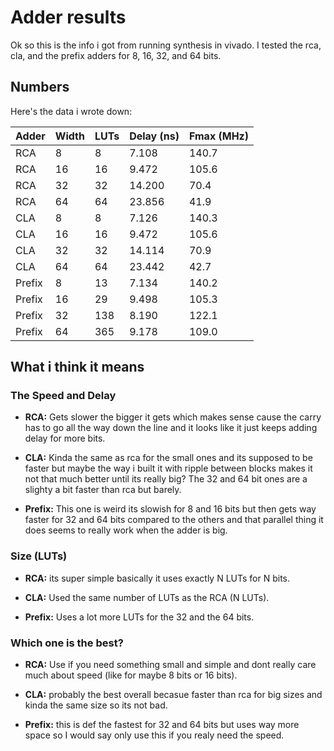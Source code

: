 # Adder results

Ok so this is the info i got from running synthesis in vivado. I tested the rca, cla, and the prefix adders for 8, 16, 32, and 64 bits.

## Numbers

Here's the data i wrote down:

| Adder   | Width | LUTs | Delay (ns) | Fmax (MHz)       |
| ------- | ----- | ---- | ---------- |  --------------- |
| RCA     | 8     | 8    | 7.108      | 140.7            |
| RCA     | 16    | 16   | 9.472      | 105.6            |
| RCA     | 32    | 32   | 14.200     | 70.4             |
| RCA     | 64    | 64   | 23.856     | 41.9             |
| CLA     | 8     | 8    | 7.126      | 140.3            |
| CLA     | 16    | 16   | 9.472      | 105.6            |
| CLA     | 32    | 32   | 14.114     | 70.9             |
| CLA     | 64    | 64   | 23.442     | 42.7             |
| Prefix  | 8     | 13   | 7.134      | 140.2            |
| Prefix  | 16    | 29   | 9.498      | 105.3            | 
| Prefix  | 32    | 138  | 8.190      | 122.1            |
| Prefix  | 64    | 365  | 9.178      | 109.0            |


## What i think it means

### The Speed and Delay

* **RCA:** Gets slower the bigger it gets which makes sense cause the carry has to go all the way down the line and it looks like it just keeps adding delay for more bits.

* **CLA:** Kinda the same as rca for the small ones and its supposed to be faster but maybe the way i built it with ripple between blocks makes it not that much better until its really big? The 32 and 64 bit ones are a slighty a bit faster than rca but barely.

* **Prefix:** This one is weird its slowish for 8 and 16 bits but then gets way faster for 32 and 64 bits compared to the others and that parallel thing it does seems to really work when the adder is big.
 


### Size (LUTs)

* **RCA:** its super simple basically it uses exactly N LUTs for N bits.

* **CLA:** Used the same number of LUTs as the RCA (N LUTs).

* **Prefix:** Uses a lot more LUTs for the 32 and the 64 bits.




### Which one is the best?

* **RCA:** Use if you need something small and simple and dont really care much about speed (like for maybe 8 bits or 16 bits).

* **CLA:** probably the best overall becasue faster than rca for big sizes and kinda the same size so its not bad.

* **Prefix:** this is def the fastest for 32 and 64 bits but uses way more space so I would say only use this if you realy need the speed.
